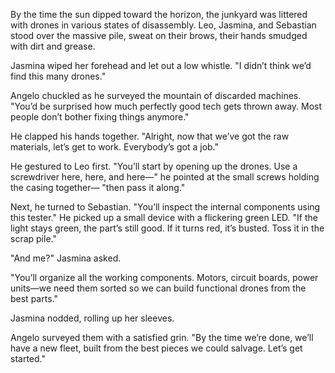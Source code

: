

By the time the sun dipped toward the horizon, the junkyard was littered with drones in various states of disassembly. Leo, Jasmina, and Sebastian stood over the massive pile, sweat on their brows, their hands smudged with dirt and grease.  

Jasmina wiped her forehead and let out a low whistle. "I didn’t think we’d find this many drones."  

Angelo chuckled as he surveyed the mountain of discarded machines. "You’d be surprised how much perfectly good tech gets thrown away. Most people don’t bother fixing things anymore."  

He clapped his hands together. "Alright, now that we’ve got the raw materials, let’s get to work. Everybody’s got a job."  

He gestured to Leo first. "You’ll start by opening up the drones. Use a screwdriver here, here, and here—" he pointed at the small screws holding the casing together— "then pass it along."  

Next, he turned to Sebastian. "You’ll inspect the internal components using this tester." He picked up a small device with a flickering green LED. "If the light stays green, the part’s still good. If it turns red, it’s busted. Toss it in the scrap pile."  

"And me?" Jasmina asked.  

"You’ll organize all the working components. Motors, circuit boards, power units—we need them sorted so we can build functional drones from the best parts."  

Jasmina nodded, rolling up her sleeves.  

Angelo surveyed them with a satisfied grin. "By the time we’re done, we’ll have a new fleet, built from the best pieces we could salvage. Let’s get started."

